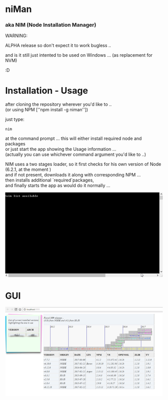 # niMan  
### aka NIM (Node Installation Manager)

WARNING:

  ALPHA release so don't expect it to work bugless ..
  
  and is it still just intented to be used on Windows ... 
  (as replacement for NVM)
    
:D

# Installation - Usage

after cloning the repository wherever you'd like to ..  
(or using NPM [''npm install -g niman''])  

just type:  
```
nim
```  
at the command prompt ...
  this will either install required node and packages  
  or just start the app showing the Usage information ...  
  (actually you can use whichever command argument you'd like to ..)
  
NIM uses a two stages loader, so it first checks for his own version of Node (6.2.1, at the moment )  
and if not present, downloads it along with corresponding NPM ...   
then installs additional ´required´packages,   
and finally starts the app as would do it normally ...  
  
![](demo.gif)


# GUI  

![](GUI.png)
